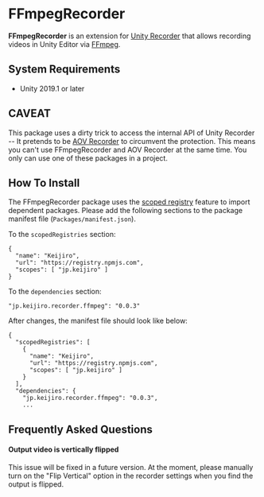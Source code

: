 FFmpegRecorder
==============

**FFmpegRecorder** is an extension for [Unity Recorder] that allows recording
videos in Unity Editor via [FFmpeg].

[Unity Recorder]: https://docs.unity3d.com/Packages/com.unity.recorder@latest
[FFmpeg]: https://ffmpeg.org/

System Requirements
-------------------

- Unity 2019.1 or later

CAVEAT
------

This package uses a dirty trick to access the internal API of Unity Recorder
-- It pretends to be [AOV Recorder] to circumvent the protection. This means
you can't use FFmpegRecorder and AOV Recorder at the same time. You only can
use one of these packages in a project.

[AOV Recorder]: https://docs.unity3d.com/Packages/com.unity.aovrecorder@latest/

How To Install
--------------

The FFmpegRecorder package uses the [scoped registry] feature to import
dependent packages. Please add the following sections to the package manifest
file (`Packages/manifest.json`).

To the `scopedRegistries` section:

```
{
  "name": "Keijiro",
  "url": "https://registry.npmjs.com",
  "scopes": [ "jp.keijiro" ]
}
```

To the `dependencies` section:

```
"jp.keijiro.recorder.ffmpeg": "0.0.3"
```

After changes, the manifest file should look like below:

```
{
  "scopedRegistries": [
    {
      "name": "Keijiro",
      "url": "https://registry.npmjs.com",
      "scopes": [ "jp.keijiro" ]
    }
  ],
  "dependencies": {
    "jp.keijiro.recorder.ffmpeg": "0.0.3",
    ...
```

[scoped registry]: https://docs.unity3d.com/Manual/upm-scoped.html

Frequently Asked Questions
--------------------------

#### Output video is vertically flipped

This issue will be fixed in a future version. At the moment, please manually
turn on the "Flip Vertical" option in the recorder settings when you find the
output is flipped.
